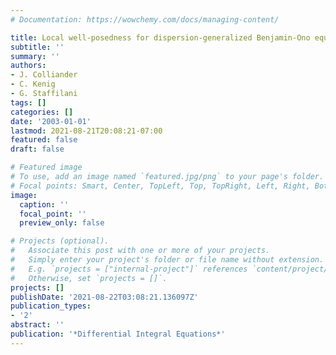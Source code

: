 ```yaml
---
# Documentation: https://wowchemy.com/docs/managing-content/

title: Local well-posedness for dispersion-generalized Benjamin-Ono equations
subtitle: ''
summary: ''
authors:
- J. Colliander
- C. Kenig
- G. Staffilani
tags: []
categories: []
date: '2003-01-01'
lastmod: 2021-08-21T20:08:21-07:00
featured: false
draft: false

# Featured image
# To use, add an image named `featured.jpg/png` to your page's folder.
# Focal points: Smart, Center, TopLeft, Top, TopRight, Left, Right, BottomLeft, Bottom, BottomRight.
image:
  caption: ''
  focal_point: ''
  preview_only: false

# Projects (optional).
#   Associate this post with one or more of your projects.
#   Simply enter your project's folder or file name without extension.
#   E.g. `projects = ["internal-project"]` references `content/project/deep-learning/index.md`.
#   Otherwise, set `projects = []`.
projects: []
publishDate: '2021-08-22T03:08:21.136097Z'
publication_types:
- '2'
abstract: ''
publication: '*Differential Integral Equations*'
---
```

